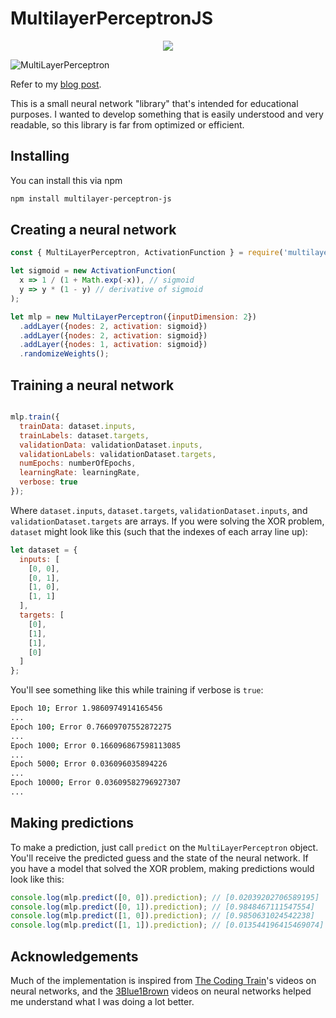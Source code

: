 # MultilayerPerceptronJS

<p style="text-align: center;"><img src="https://nodei.co/npm/multilayer-perceptron-js.png"></p>

![MultiLayerPerceptron](http://michaelbarneyjr.com/assets/images/projects/mlpjs.jpg)

Refer to my [blog post](http://michaelbarneyjr.com/blog/write-your-own-neural-networks/).

This is a small neural network "library" that's intended for educational purposes. I wanted to develop something that is easily understood and very readable, so this library is far from optimized or efficient.

## Installing

You can install this via npm

``` bash
npm install multilayer-perceptron-js
```

## Creating a neural network

``` javascript
const { MultiLayerPerceptron, ActivationFunction } = require('multilayer-perceptron-js');

let sigmoid = new ActivationFunction(
  x => 1 / (1 + Math.exp(-x)), // sigmoid
  y => y * (1 - y) // derivative of sigmoid
);

let mlp = new MultiLayerPerceptron({inputDimension: 2})
  .addLayer({nodes: 2, activation: sigmoid})
  .addLayer({nodes: 2, activation: sigmoid})
  .addLayer({nodes: 1, activation: sigmoid})
  .randomizeWeights();
```

## Training a neural network

``` javascript

mlp.train({
  trainData: dataset.inputs,
  trainLabels: dataset.targets,
  validationData: validationDataset.inputs,
  validationLabels: validationDataset.targets,
  numEpochs: numberOfEpochs,
  learningRate: learningRate,
  verbose: true
});
```

Where `dataset.inputs`, `dataset.targets`, `validationDataset.inputs`, and `validationDataset.targets` are arrays. If you were solving the XOR problem, `dataset` might look like this (such that the indexes of each array line up):

``` javascript
let dataset = {
  inputs: [
    [0, 0],
    [0, 1],
    [1, 0],
    [1, 1]
  ],
  targets: [
    [0],
    [1],
    [1],
    [0]
  ]
};
```

You'll see something like this while training if verbose is `true`:

``` bash
Epoch 10; Error 1.9860974914165456
...
Epoch 100; Error 0.76609707552872275
...
Epoch 1000; Error 0.166096867598113085
...
Epoch 5000; Error 0.036096035894226
...
Epoch 10000; Error 0.03609582796927307
...
```

## Making predictions

To make a prediction, just call `predict` on the `MultiLayerPerceptron` object. You'll receive the predicted guess and the state of the neural network. If you have a model that solved the XOR problem, making predictions would look like this:

``` javascript
console.log(mlp.predict([0, 0]).prediction); // [0.02039202706589195]
console.log(mlp.predict([0, 1]).prediction); // [0.9848467111547554]
console.log(mlp.predict([1, 0]).prediction); // [0.9850631024542238]
console.log(mlp.predict([1, 1]).prediction); // [0.013544196415469074]
```

## Acknowledgements

Much of the implementation is inspired from [The Coding Train](https://www.youtube.com/channel/UCvjgXvBlbQiydffZU7m1_aw)'s videos on neural networks, and the [3Blue1Brown](https://www.youtube.com/channel/UCYO_jab_esuFRV4b17AJtAw) videos on neural networks helped me understand what I was doing a lot better.
